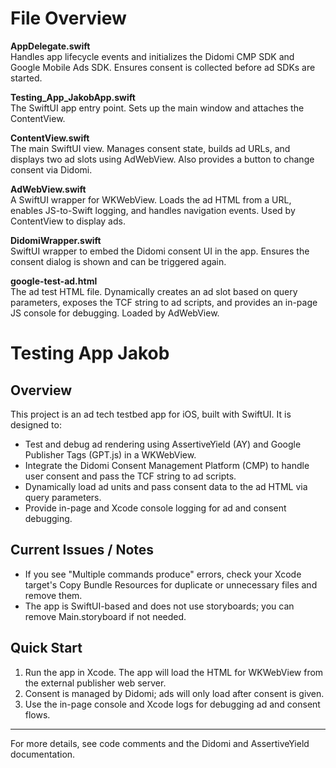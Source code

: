 # File Overview

**AppDelegate.swift**  
Handles app lifecycle events and initializes the Didomi CMP SDK and Google Mobile Ads SDK. Ensures consent is collected before ad SDKs are started.

**Testing_App_JakobApp.swift**  
The SwiftUI app entry point. Sets up the main window and attaches the ContentView.

**ContentView.swift**  
The main SwiftUI view. Manages consent state, builds ad URLs, and displays two ad slots using AdWebView. Also provides a button to change consent via Didomi.

**AdWebView.swift**  
A SwiftUI wrapper for WKWebView. Loads the ad HTML from a URL, enables JS-to-Swift logging, and handles navigation events. Used by ContentView to display ads.

**DidomiWrapper.swift**  
SwiftUI wrapper to embed the Didomi consent UI in the app. Ensures the consent dialog is shown and can be triggered again.

**google-test-ad.html**  
The ad test HTML file. Dynamically creates an ad slot based on query parameters, exposes the TCF string to ad scripts, and provides an in-page JS console for debugging. Loaded by AdWebView.

# Testing App Jakob

## Overview
This project is an ad tech testbed app for iOS, built with SwiftUI. It is designed to:

- Test and debug ad rendering using AssertiveYield (AY) and Google Publisher Tags (GPT.js) in a WKWebView.
- Integrate the Didomi Consent Management Platform (CMP) to handle user consent and pass the TCF string to ad scripts.
- Dynamically load ad units and pass consent data to the ad HTML via query parameters.
- Provide in-page and Xcode console logging for ad and consent debugging.



## Current Issues / Notes

- If you see "Multiple commands produce" errors, check your Xcode target's Copy Bundle Resources for duplicate or unnecessary files and remove them.
- The app is SwiftUI-based and does not use storyboards; you can remove Main.storyboard if not needed.

## Quick Start

1. Run the app in Xcode. The app will load the HTML for WKWebView from the external publisher web server.
2. Consent is managed by Didomi; ads will only load after consent is given.
3. Use the in-page console and Xcode logs for debugging ad and consent flows.

---
For more details, see code comments and the Didomi and AssertiveYield documentation.
